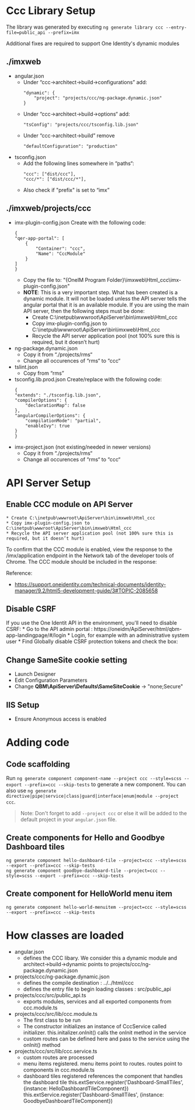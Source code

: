 # Ccc Library Setup

The library was generated by executing `ng generate library ccc --entry-file=public_api --prefix=imx`

Additional fixes are required to support One Identity's dynamic modules

## ./imxweb

* angular.json
    * Under “ccc→architect→build→configurations” add:
        ```
        "dynamic": {
            "project": "projects/ccc/ng-package.dynamic.json"
        }
        ```
    * Under “ccc→architect→build→options“ add:
        ```
        "tsConfig": "projects/ccc/tsconfig.lib.json"
        ```
    * Under “ccc→architect→build” remove 
        ```
        "defaultConfiguration": "production"
        ```
* tsconfig.json
    * Add the following lines somewhere in “paths“:
        ```
        "ccc": ["dist/ccc"],
        "ccc/*": ["dist/ccc/*"],
        ```
    * Also check if "prefix" is set to “imx”

## ./imxweb/projects/ccc

* imx-plugin-config.json
    Create with the following code:
    ```
    {
    "qer-app-portal": [
        {
            "Container": "ccc",
            "Name": "CccModule"
        }
    ]
    }
    ```
    * Copy the file to: "{OneIM Program Folder}\imxweb\Html_ccc\imx-plugin-config.json"
    * **NOTE**: This is a very important step. What has been created is a dynamic module. It will not be loaded unless the API server tells the angular portal that it is an available module. If you are using the main API server, then the following steps must be done:
        * Create C:\inetpub\wwwroot\ApiServer\bin\imxweb\Html_ccc
        * Copy imx-plugin-config.json to C:\inetpub\wwwroot\ApiServer\bin\imxweb\Html_ccc
        * Recycle the API server application pool (not 100% sure this is required, but it doesn’t hurt)
* ng-package.dynamic.json
    * Copy it from “./projects/rms“
    * Change all occurences of “rms“ to “ccc“
* tslint.json
    * Copy from “rms”                        
* tsconfig.lib.prod.json
    Create/replace with the following code:
    ```
    {
    "extends": "./tsconfig.lib.json",
    "compilerOptions": {
        "declarationMap": false
    },
    "angularCompilerOptions": {
        "compilationMode": "partial",
        "enableIvy": true
    }
    }
    ```
* imx-project.json (not existing/needed in newer versions)
    * Copy it from “./projects/rms“
    * Change all occurences of “rms“ to “ccc“

# API Server Setup

## Enable CCC module on API Server

    * Create C:\inetpub\wwwroot\ApiServer\bin\imxweb\Html_ccc
    * Copy imx-plugin-config.json to C:\inetpub\wwwroot\ApiServer\bin\imxweb\Html_ccc
    * Recycle the API server application pool (not 100% sure this is required, but it doesn’t hurt)

To confirm that the CCC module is enabled, view the response to the /imx/application endpoint in the Network tab of the developer tools of Chrome. The CCC module should be included in the response:

Reference:
* https://support.oneidentity.com/technical-documents/identity-manager/9.2/html5-development-guide/3#TOPIC-2085658

## Disable CSRF

If you use the One Identit API in the environment, you'll need to disable CSRF:
    * Go to the API admin portal : https://oneidm/ApiServer/html/qbm-app-landingpage/#/login
    * Login, for example with an administrative system user
    * Find Globally disable CSRF protection tokens and check the box:

## Change SameSite cookie setting

* Launch Designer
* Edit Configuration Parameters
* Change **QBM\ApiServer\Defaults\SameSiteCookie** -> "none;Secure"

## IIS Setup

* Ensure Anonymous access is enabled


# Adding code

## Code scaffolding

Run `ng generate component component-name --project ccc --style=scss --export --prefix=ccc --skip-tests` to generate a new component. You can also use `ng generate directive|pipe|service|class|guard|interface|enum|module --project ccc`.
> Note: Don't forget to add `--project ccc` or else it will be added to the default project in your `angular.json` file. 

## Create components for Hello and Goodbye Dashboard tiles
```
ng generate component hello-dashboard-tile --project=ccc --style=scss --export --prefix=ccc --skip-tests
ng generate component goodbye-dashboard-tile --project=ccc --style=scss --export --prefix=ccc --skip-tests
```

## Create component for HelloWorld menu item
```
ng generate component hello-world-menuitem --project=ccc --style=scss --export --prefix=ccc --skip-tests
```


# How classes are loaded

* angular.json 
    - defines the CCC libary. We consider this a dynamic module and architect->build->dynamic points to projects/ccc/ng-package.dynamic.json
* projects/ccc/ng-package.dynamic.json 
    - defines the compile destination : ../../html/ccc
    - defines the entry file to begin loading classes : src/public_api
* projects/ccc/src/public_api.ts
    - exports modules, services and all exported components from ccc.module.ts
* projects/ccc/src/lib/ccc.module.ts
    - The first class to be run
    - The constructor initializes an instance of CccService called initializer. this.initalizer.onInit() calls the onInit method in the service
    - custom routes can be defined here and pass to the service using the onInit() method
* projects/ccc/src/lib/ccc.service.ts
    - custom routes are processed
    - menu items registered. 
        menu items point to routes. routes point to components in ccc.module.ts
    - dashboard tiles registered
        references the component that handles the dashboard tile
            this.extService.register('Dashboard-SmallTiles', {instance: HelloDashboardTileComponent})
            this.extService.register('Dashboard-SmallTiles', {instance: GoodbyeDashboardTileComponent})
